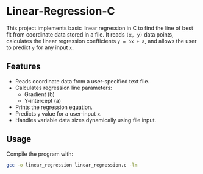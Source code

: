 # Linear-Regression-C

This project implements basic linear regression in C to find the line of best fit from coordinate data stored in a file. It reads `(x, y)` data points, calculates the linear regression coefficients `y = bx + a`, and allows the user to predict `y` for any input `x`.

## Features

- Reads coordinate data from a user-specified text file.
- Calculates regression line parameters:
  - Gradient (b)
  - Y-intercept (a)
- Prints the regression equation.
- Predicts `y` value for a user-input `x`.
- Handles variable data sizes dynamically using file input.

## Usage

Compile the program with:

```bash
gcc -o linear_regression linear_regression.c -lm
